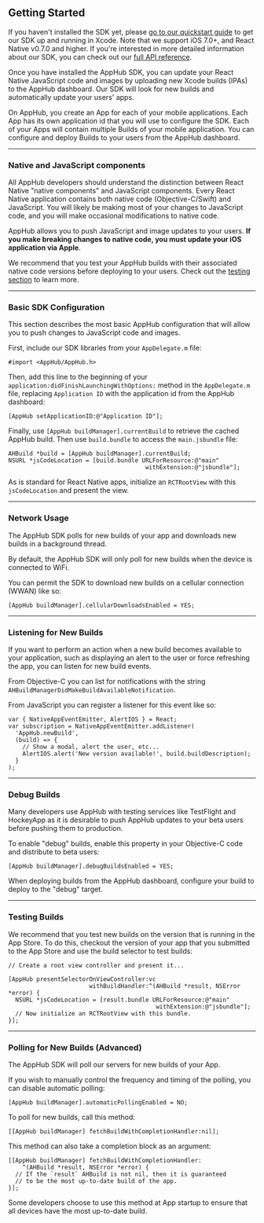 
<h2>Getting Started</h2>

If you haven't installed the SDK yet, please [go to our quickstart guide](/quickstart) to get our SDK up and running in Xcode. Note that we support iOS 7.0+, and React Native v0.7.0 and higher. If you're interested in more detailed information about our SDK, you can check out our <a href='/api/ios' target='_blank'>full API reference</a>.

Once you have installed the AppHub SDK, you can update your React Native JavaScript code and images by uploading new Xcode builds (IPAs) to the AppHub dashboard. Our SDK will  look for new builds and automatically update your users' apps.

On AppHub, you create an App for each of your mobile applications. Each App has its own application id that you will use to configure the SDK. Each of your Apps will contain multiple Builds of your mobile application. You can configure and deploy Builds to your users from the AppHub dashboard.

---

<h3 short-title='Components'>Native and JavaScript components</h3>

All AppHub developers should understand the distinction between React Native "native components" and JavaScript components. Every React Native application contains both native code (Objective-C/Swift) and JavaScript. You will likely be making most of your changes to JavaScript code, and you will make occasional modifications to native code.

AppHub allows you to push JavaScript and image updates to your users. **If you make breaking changes to native code, you must update your iOS application via Apple**.

We recommend that you test your AppHub builds with their associated native code versions
before deploying to your users. Check out the [testing section](#docs-testing-builds) to learn more.

---

<h3 short-title='Basic Configuration'>Basic SDK Configuration</h3>

This section describes the most basic AppHub configuration that will allow you to push changes to JavaScript code and images.

First, include our SDK libraries from your `AppDelegate.m` file:

    #import <AppHub/AppHub.h>

Then, add this line to the beginning of your  `application:didFinishLaunchingWithOptions:` method in the `AppDelegate.m` file, replacing `Application ID` with the application id from the AppHub dashboard:

    [AppHub setApplicationID:@"Application ID"];

Finally, use `[AppHub buildManager].currentBuild` to retrieve the cached AppHub build. Then use `build.bundle` to access the `main.jsbundle` file:

    AHBuild *build = [AppHub buildManager].currentBuild;
    NSURL *jsCodeLocation = [build.bundle URLForResource:@"main"
                                           withExtension:@"jsbundle"];


As is standard for React Native apps, initialize an `RCTRootView` with this `jsCodeLocation` and present the view.

---

<h3 short-title='Network Usage'>Network Usage</h3>

The AppHub SDK polls for new builds of your app and downloads new builds in a background thread.

By default, the AppHub SDK will only poll for new builds when the device is connected to WiFi.

You can permit the SDK to download new builds on a cellular connection (WWAN) like so:

    [AppHub buildManager].cellularDownloadsEnabled = YES;

---

<h3 short-title='Listening for New Builds'>Listening for New Builds</h3>

If you want to perform an action when a new build becomes available to your application, such as displaying an alert to the user or force refreshing the app, you can listen for new build events.

From Objective-C you can list for notifications with the string `AHBuildManagerDidMakeBuildAvailableNotification`.

From JavaScript you can register a listener for this event like so:

    var { NativeAppEventEmitter, AlertIOS } = React;
    var subscription = NativeAppEventEmitter.addListener(
      'AppHub.newBuild',
      (build) => {
        // Show a modal, alert the user, etc...
        AlertIOS.alert('New version available!', build.buildDescription);
      }
    );

---

<h3 short-title='Debug Builds'>Debug Builds</h3>

Many developers use AppHub with testing services like TestFlight and HockeyApp as it is desirable to push AppHub updates to your beta users before pushing them to production.

To enable "debug" builds, enable this property in your Objective-C code and distribute
to beta users:

    [AppHub buildManager].debugBuildsEnabled = YES;

When deploying builds from the AppHub dashboard, configure your build to deploy to the "debug" target.

---

<h3 short-title='Testing Builds'>Testing Builds</h3>

We recommend that you test new builds on the version that is running in the App Store. To do this, checkout the version of your app that you submitted to the App Store and use the build selector to test builds:

    // Create a root view controller and present it...

    [AppHub presentSelectorOnViewController:vc
                           withBuildHandler:^(AHBuild *result, NSError *error) {
      NSURL *jsCodeLocation = [result.bundle URLForResource:@"main"
                                              withExtension:@"jsbundle"];
      // Now initialize an RCTRootView with this bundle.
    }];

---

<h3 short-title='Polling for New Builds'>Polling for New Builds (Advanced)</h3>

The AppHub SDK will poll our servers for new builds of your App.

If you wish to manually control the frequency and timing of the polling, you can disable automatic polling:

    [AppHub buildManager].automaticPollingEnabled = NO;

To poll for new builds, call this method:

    [[AppHub buildManager] fetchBuildWithCompletionHandler:nil];

This method can also take a completion block as an argument:

    [[AppHub buildManager] fetchBuildWithCompletionHandler:
        ^(AHBuild *result, NSError *error) {
      // If the `result` AHBuild is not nil, then it is guaranteed
      // to be the most up-to-date build of the app.
    }];

Some developers choose to use this method at App startup to ensure that all devices have the most
up-to-date build.
